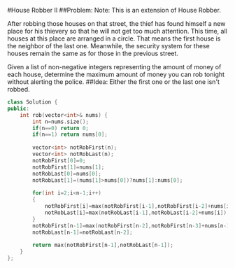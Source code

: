 #House Robber II
##Problem:
Note: This is an extension of House Robber.

After robbing those houses on that street, the thief has found himself a new place for his thievery so that he will not get too much attention. This time, all houses at this place are arranged in a circle. That means the first house is the neighbor of the last one. Meanwhile, the security system for these houses remain the same as for those in the previous street.

Given a list of non-negative integers representing the amount of money of each house, determine the maximum amount of money you can rob tonight without alerting the police.
##Idea:
Either the first one or the last one isn't robbed.
```cpp
class Solution {
public:
    int rob(vector<int>& nums) {
        int n=nums.size();
        if(n==0) return 0;
        if(n==1) return nums[0];
        
        vector<int> notRobFirst(n);
        vector<int> notRobLast(n);
        notRobFirst[0]=0;
        notRobFirst[1]=nums[1];
        notRobLast[0]=nums[0];
        notRobLast[1]=(nums[1]>nums[0])?nums[1]:nums[0];
        
        for(int i=2;i<n-1;i++)
        {
            notRobFirst[i]=max(notRobFirst[i-1],notRobFirst[i-2]+nums[i]);
            notRobLast[i]=max(notRobLast[i-1],notRobLast[i-2]+nums[i]);            
        }
        notRobFirst[n-1]=max(notRobFirst[n-2],notRobFirst[n-3]+nums[n-1]);
        notRobLast[n-1]=notRobLast[n-2];
        
        return max(notRobFirst[n-1],notRobLast[n-1]);
    }
};
```